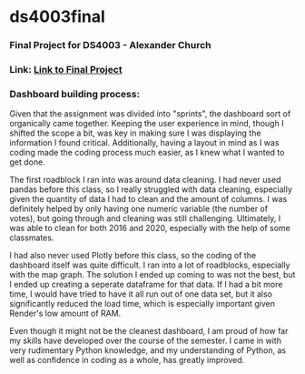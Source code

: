 # ds4003final

### Final Project for DS4003 - Alexander Church

### Link: [Link to Final Project](https://ds4003final.onrender.com/)

### Dashboard building process:

Given that the assignment was divided into "sprints", the dashboard sort of organically came together. Keeping the user experience in mind, though I shifted the scope a bit, was key in making sure I was displaying the information I found critical. Additionally, having a layout in mind as I was coding made the coding process much easier, as I knew what I wanted to get done.

The first roadblock I ran into was around data cleaning. I had never used pandas before this class, so I really struggled with data cleaning, especially given the quantity of data I had to clean and the amount of columns. I was definitely helped by only having one numeric variable (the number of votes), but going through and cleaning was still challenging. Ultimately, I was able to clean for both 2016 and 2020, especially with the help of some classmates.

I had also never used Plotly before this class, so the coding of the dashboard itself was quite difficult. I ran into a lot of roadblocks, especially with the map graph. The solution I ended up coming to was not the best, but I ended up creating a seperate dataframe for that data. If I had a bit more time, I would have tried to have it all run out of one data set, but it also significantly reduced the load time, which is especially important given Render's low amount of RAM.

Even though it might not be the cleanest dashboard, I am proud of how far my skills have developed over the course of the semester. I came in with very rudimentary Python knowledge, and my understanding of Python, as well as confidence in coding as a whole, has greatly improved.
